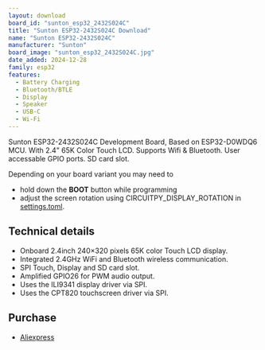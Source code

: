 ```yaml
---
layout: download
board_id: "sunton_esp32_2432S024C"
title: "Sunton ESP32-2432S024C Download"
name: "Sunton ESP32-2432S024C"
manufacturer: "Sunton"
board_image: "sunton_esp32_2432S024C.jpg"
date_added: 2024-12-28
family: esp32
features:
  - Battery Charging
  - Bluetooth/BTLE
  - Display
  - Speaker
  - USB-C
  - Wi-Fi
---
```


Sunton ESP32-2432S024C Development Board, Based on ESP32-D0WDQ6 MCU. With 2.4" 65K Color Touch LCD. Supports Wifi & Bluetooth. User accessable GPIO ports. SD card slot.

Depending on your board variant you may need to
 - hold down the **BOOT** button while programming
 - adjust the screen rotation using CIRCUITPY_DISPLAY_ROTATION in [settings.toml](https://docs.circuitpython.org/en/latest/docs/environment.html).

## Technical details

 - Onboard 2.4inch 240×320 pixels 65K color Touch LCD display.
 - Integrated 2.4GHz WiFi and Bluetooth wireless communication.
 - SPI Touch, Display and SD card slot.
 - Amplified GPIO26 for PWM audio output.
 - Uses the ILI9341 display driver via SPI.
 - Uses the CPT820 touchscreen driver via SPI.

## Purchase
* [Aliexpress](https://www.aliexpress.com/item/1005005865107357.html)

